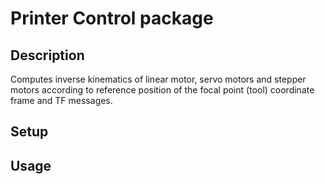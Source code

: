 # Printer Control package

## Description
Computes inverse kinematics of linear motor, servo motors and stepper motors according to reference position of the focal point (tool) coordinate frame and TF messages.

## Setup


## Usage
